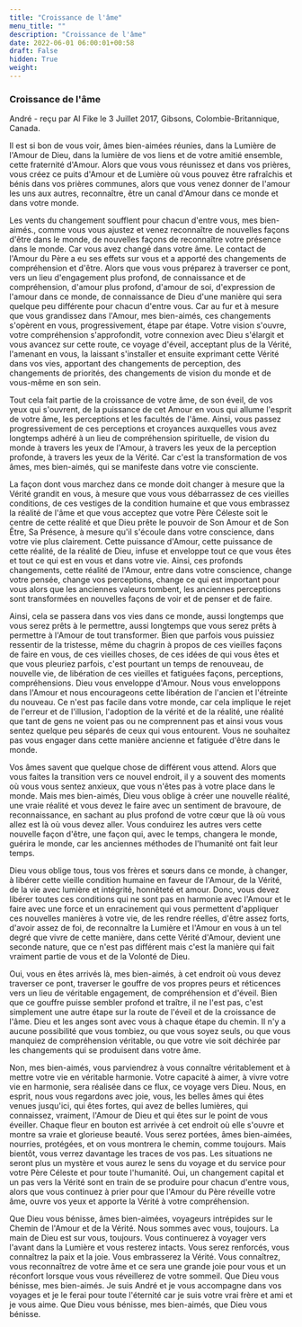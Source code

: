```yaml
---
title: "Croissance de l'âme"
menu_title: ""
description: "Croissance de l'âme"
date: 2022-06-01 06:00:01+00:58
draft: False
hidden: True
weight:
---
```

### Croissance de l'âme

André - reçu par Al Fike le 3 Juillet 2017, Gibsons, Colombie-Britannique, Canada.

Il est si bon de vous voir, âmes bien-aimées réunies, dans la Lumière de l'Amour de Dieu, dans la lumière de vos liens et de votre amitié ensemble, cette fraternité d'Amour. Alors que vous vous réunissez et dans vos prières, vous créez ce puits d'Amour et de Lumière où vous pouvez être rafraîchis et bénis dans vos prières communes, alors que vous venez donner de l'amour les uns aux autres, reconnaître, être un canal d'Amour dans ce monde et dans votre monde.

Les vents du changement soufflent pour chacun d'entre vous, mes bien-aimés., comme vous vous ajustez et venez reconnaître de nouvelles façons d'être dans le monde, de nouvelles façons de reconnaître votre présence dans le monde. Car vous avez changé dans votre âme. Le contact de l'Amour du Père a eu ses effets sur vous et a apporté des changements de compréhension et d'être. Alors que vous vous préparez à traverser ce pont, vers un lieu d'engagement plus profond, de connaissance et de compréhension, d'amour plus profond, d'amour de soi, d'expression de l'amour dans ce monde, de connaissance de Dieu d'une manière qui sera quelque peu différente pour chacun d'entre vous. Car au fur et à mesure que vous grandissez dans l'Amour, mes bien-aimés, ces changements s'opèrent en vous, progressivement, étape par étape. Votre vision s'ouvre, votre compréhension s'approfondit, votre connexion avec Dieu s'élargit et vous avancez sur cette route, ce voyage d'éveil, acceptant plus de la Vérité, l'amenant en vous, la laissant s'installer et ensuite exprimant cette Vérité dans vos vies, apportant des changements de perception, des changements de priorités, des changements de vision du monde et de vous-même en son sein.

Tout cela fait partie de la croissance de votre âme, de son éveil, de vos yeux qui s'ouvrent, de la puissance de cet Amour en vous qui allume l'esprit de votre âme, les perceptions et les facultés de l'âme. Ainsi, vous passez progressivement de ces perceptions et croyances auxquelles vous avez longtemps adhéré à un lieu de compréhension spirituelle, de vision du monde à travers les yeux de l'Amour, à travers les yeux de la perception profonde, à travers les yeux de la Vérité. Car c'est la transformation de vos âmes, mes bien-aimés, qui se manifeste dans votre vie consciente.

La façon dont vous marchez dans ce monde doit changer à mesure que la Vérité grandit en vous, à mesure que vous vous débarrassez de ces vieilles conditions, de ces vestiges de la condition humaine et que vous embrassez la réalité de l'âme et que vous acceptez que votre Père Céleste soit le centre de cette réalité et que Dieu prête le pouvoir de Son Amour et de Son Être, Sa Présence, à mesure qu'il s'écoule dans votre conscience, dans votre vie plus clairement. Cette puissance d'Amour, cette puissance de cette réalité, de la réalité de Dieu, infuse et enveloppe tout ce que vous êtes et tout ce qui est en vous et dans votre vie. Ainsi, ces profonds changements, cette réalité de l'Amour, entre dans votre conscience, change votre pensée, change vos perceptions, change ce qui est important pour vous alors que les anciennes valeurs tombent, les anciennes perceptions sont transformées en nouvelles façons de voir et de penser et de faire.

Ainsi, cela se passera dans vos vies dans ce monde, aussi longtemps que vous serez prêts à le permettre, aussi longtemps que vous serez prêts à permettre à l'Amour de tout transformer. Bien que parfois vous puissiez ressentir de la tristesse, même du chagrin à propos de ces vieilles façons de faire en vous, de ces vieilles choses, de ces idées de qui vous êtes et que vous pleuriez parfois, c'est pourtant un temps de renouveau, de nouvelle vie, de libération de ces vieilles et fatiguées façons, perceptions, compréhensions. Dieu vous enveloppe d'Amour. Nous vous enveloppons dans l'Amour et nous encourageons cette libération de l'ancien et l'étreinte du nouveau. Ce n'est pas facile dans votre monde, car cela implique le rejet de l'erreur et de l'illusion, l'adoption de la vérité et de la réalité, une réalité que tant de gens ne voient pas ou ne comprennent pas et ainsi vous vous sentez quelque peu séparés de ceux qui vous entourent. Vous ne souhaitez pas vous engager dans cette manière ancienne et fatiguée d'être dans le monde.

Vos âmes savent que quelque chose de différent vous attend. Alors que vous faites la transition vers ce nouvel endroit, il y a souvent des moments où vous vous sentez anxieux, que vous n'êtes pas à votre place dans le monde. Mais mes bien-aimés, Dieu vous oblige à créer une nouvelle réalité, une vraie réalité et vous devez le faire avec un sentiment de bravoure, de reconnaissance, en sachant au plus profond de votre cœur que là où vous allez est là où vous devez aller. Vous conduirez les autres vers cette nouvelle façon d'être, une façon qui, avec le temps, changera le monde, guérira le monde, car les anciennes méthodes de l'humanité ont fait leur temps.

Dieu vous oblige tous, tous vos frères et sœurs dans ce monde, à changer, à libérer cette vieille condition humaine en faveur de l'Amour, de la Vérité, de la vie avec lumière et intégrité, honnêteté et amour. Donc, vous devez libérer toutes ces conditions qui ne sont pas en harmonie avec l'Amour et le faire avec une force et un enracinement qui vous permettent d'appliquer ces nouvelles manières à votre vie, de les rendre réelles, d'être assez forts, d'avoir assez de foi, de reconnaître la Lumière et l'Amour en vous à un tel degré que vivre de cette manière, dans cette Vérité d'Amour, devient une seconde nature, que ce n'est pas différent mais c'est la manière qui fait vraiment partie de vous et de la Volonté de Dieu.

Oui, vous en êtes arrivés là, mes bien-aimés, à cet endroit où vous devez traverser ce pont, traverser le gouffre de vos propres peurs et réticences vers un lieu de véritable engagement, de compréhension et d'éveil. Bien que ce gouffre puisse sembler profond et traître, il ne l'est pas, c'est simplement une autre étape sur la route de l'éveil et de la croissance de l'âme. Dieu et les anges sont avec vous à chaque étape du chemin. Il n'y a aucune possibilité que vous tombiez, ou que vous soyez seuls, ou que vous manquiez de compréhension véritable, ou que votre vie soit déchirée par les changements qui se produisent dans votre âme.

Non, mes bien-aimés, vous parviendrez à vous connaître véritablement et à mettre votre vie en véritable harmonie. Votre capacité à aimer, à vivre votre vie en harmonie, sera réalisée dans ce flux, ce voyage vers Dieu. Nous, en esprit, nous vous regardons avec joie, vous, les belles âmes qui êtes venues jusqu'ici, qui êtes fortes, qui avez de belles lumières, qui connaissez, vraiment, l'Amour de Dieu et qui êtes sur le point de vous éveiller. Chaque fleur en bouton est arrivée à cet endroit où elle s'ouvre et montre sa vraie et glorieuse beauté. Vous serez portées, âmes bien-aimées, nourries, protégées, et on vous montrera le chemin, comme toujours. Mais bientôt, vous verrez davantage les traces de vos pas. Les situations ne seront plus un mystère et vous aurez le sens du voyage et du service pour votre Père Céleste et pour toute l'humanité. Oui, un changement capital et un pas vers la Vérité sont en train de se produire pour chacun d'entre vous, alors que vous continuez à prier pour que l'Amour du Père réveille votre âme, ouvre vos yeux et apporte la Vérité à votre compréhension.

Que Dieu vous bénisse, âmes bien-aimées, voyageurs intrépides sur le Chemin de l'Amour et de la Vérité. Nous sommes avec vous, toujours. La main de Dieu est sur vous, toujours. Vous continuerez à voyager vers l'avant dans la Lumière et vous resterez intacts. Vous serez renforcés, vous connaîtrez la paix et la joie. Vous embrasserez la Vérité. Vous connaîtrez, vous reconnaîtrez de votre âme et ce sera une grande joie pour vous et un réconfort lorsque vous vous réveillerez de votre sommeil. Que Dieu vous bénisse, mes bien-aimés. Je suis André et je vous accompagne dans vos voyages et je le ferai pour toute l'éternité car je suis votre vrai frère et ami et je vous aime. Que Dieu vous bénisse, mes bien-aimés, que Dieu vous bénisse.
